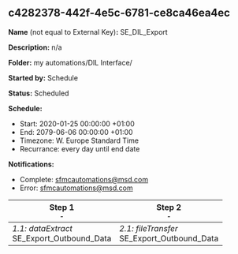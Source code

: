 ## c4282378-442f-4e5c-6781-ce8ca46ea4ec

**Name** (not equal to External Key)**:** SE_DIL_Export

**Description:** n/a

**Folder:** my automations/DIL Interface/

**Started by:** Schedule

**Status:** Scheduled

**Schedule:**

* Start: 2020-01-25 00:00:00 +01:00
* End: 2079-06-06 00:00:00 +01:00
* Timezone: W. Europe Standard Time
* Recurrance: every day until end date

**Notifications:**

* Complete: sfmcautomations@msd.com
* Error: sfmcautomations@msd.com

| Step 1<br>_<small>-</small>_ | Step 2<br>_<small>-</small>_ |
| --- | --- |
| _1.1: dataExtract_<br>SE_Export_Outbound_Data | _2.1: fileTransfer_<br>SE_Export_Outbound_Data |
